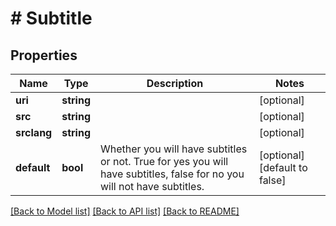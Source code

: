# # Subtitle

## Properties

Name | Type | Description | Notes
------------ | ------------- | ------------- | -------------
**uri** | **string** |  | [optional]
**src** | **string** |  | [optional]
**srclang** | **string** |  | [optional]
**default** | **bool** | Whether you will have subtitles or not. True for yes you will have subtitles, false for no you will not have subtitles. | [optional] [default to false]

[[Back to Model list]](../../README.md#models) [[Back to API list]](../../README.md#endpoints) [[Back to README]](../../README.md)
